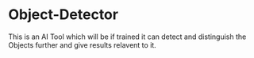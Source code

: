 # Object-Detector
This is an AI Tool which will be if trained it can detect and distinguish the Objects further and give results relavent to it.
